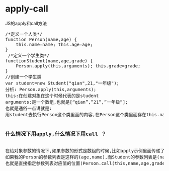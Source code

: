 # apply-call
JS的apply和call方法
<pre>
/*定义一个人类*/   
function Person(name,age) {   
    this.name=name; this.age=age;   
}   
 /*定义一个学生类*/   
functionStudent(name,age,grade) {   
    Person.apply(this,arguments); this.grade=grade;   
}   
//创建一个学生类   
var student=new Student("qian",21,"一年级"); 
分析: Person.apply(this,arguments); 
this:在创建对象在这个时候代表的是student  
arguments:是一个数组,也就是[“qian”,”21”,”一年级”]; 
也就是通俗一点讲就是:
用student去执行Person这个类里面的内容,在Person这个类里面存在this.name等之类的语句,这样就将属性创建到了student对象里面  

<h3>什么情况下用apply,什么情况下用call ？ </h3>
在给对象参数的情况下,如果参数的形式是数组的时候,比如apply示例里面传递了参数arguments,这个参数是数组类型,并且在调用Person的时候参数的列表是对应一致的(也就是Person和Student的参数列表前两位是一致的) 就可以采用 apply ,
如果我的Person的参数列表是这样的(age,name),而Student的参数列表是(name,age,grade),这样就可以用call来实现了,
也就是直接指定参数列表对应值的位置(Person.call(this,name,age,grade));  
</pre>

